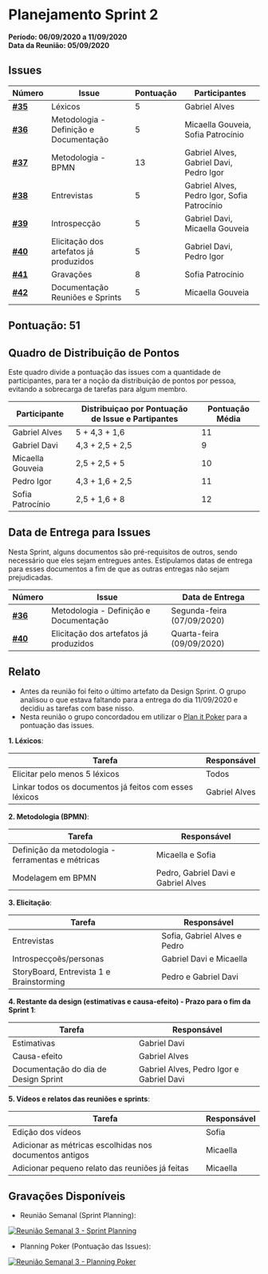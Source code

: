 # Planejamento Sprint 2
**Período: 06/09/2020 a 11/09/2020**<br>
**Data da Reunião: 05/09/2020**
## Issues

|Número | Issue | Pontuação | Participantes|
| - | - | - | - |
| [**#35**](https://github.com/UnBArqDsw/2020.1_G12_Stock/issues/35) | Léxicos | 5 | Gabriel Alves |
| [**#36**](https://github.com/UnBArqDsw/2020.1_G12_Stock/issues/36) | Metodologia - Definição e Documentação | 5 | Micaella Gouveia, Sofia Patrocínio |
| [**#37**](https://github.com/UnBArqDsw/2020.1_G12_Stock/issues/37) | Metodologia - BPMN | 13 | Gabriel Alves, Gabriel Davi, Pedro Igor |
| [**#38**](https://github.com/UnBArqDsw/2020.1_G12_Stock/issues/38) | Entrevistas | 5 | Gabriel Alves, Pedro Igor, Sofia Patrocínio |
| [**#39**](https://github.com/UnBArqDsw/2020.1_G12_Stock/issues/39) | Introspecção| 5 | Gabriel Davi, Micaella Gouveia |
| [**#40**](https://github.com/UnBArqDsw/2020.1_G12_Stock/issues/40) | Elicitação dos artefatos já produzidos| 5 | Gabriel Davi, Pedro Igor |
| [**#41**](https://github.com/UnBArqDsw/2020.1_G12_Stock/issues/41) | Gravações | 8 | Sofia Patrocínio |
| [**#42**](https://github.com/UnBArqDsw/2020.1_G12_Stock/issues/42) | Documentação Reuniões e Sprints| 5 | Micaella Gouveia |

## Pontuação: 51

## Quadro de Distribuição de Pontos
Este quadro divide a pontuação das issues com a quantidade de participantes, para ter a noção da distribuição de pontos por pessoa, evitando a sobrecarga de tarefas para algum membro.

|Participante | Distribuiçao por Pontuação de Issue e Partipantes| Pontuação Média|
| - | - | - |
| Gabriel Alves| 5 + 4,3 + 1,6 | 11
| Gabriel Davi| 4,3 + 2,5 + 2,5 | 9
| Micaella Gouveia | 2,5 + 2,5 + 5| 10
| Pedro Igor | 4,3 + 1,6 + 2,5 | 11
| Sofia Patrocínio| 2,5 + 1,6 + 8| 12

## Data de Entrega para Issues
Nesta Sprint, alguns documentos são pré-requisitos de outros, sendo necessário que eles sejam entregues antes. Estipulamos datas de entrega para esses documentos a fim de que as outras entregas não sejam prejudicadas. 

|Número | Issue | Data de Entrega
| - | - | - | 
| [**#36**](https://github.com/UnBArqDsw/2020.1_G12_Stock/issues/36) | Metodologia - Definição e Documentação | Segunda-feira (07/09/2020) |
| [**#40**](https://github.com/UnBArqDsw/2020.1_G12_Stock/issues/40) | Elicitação dos artefatos já produzidos|  Quarta-feira (09/09/2020)|

## Relato 
* Antes da reunião foi feito o último artefato da Design Sprint. O grupo analisou o que estava faltando para a entrega do dia 11/09/2020 e decidiu as tarefas com base nisso.
* Nesta reunião o grupo concordadou em utilizar o [Plan it Poker](https://www.planitpoker.com/) para a pontuação das issues.

**1. Léxicos**:

| Tarefa | Responsável
| - | - |
| Elicitar pelo menos 5 léxicos | Todos |
| Linkar todos os documentos já feitos com esses léxicos| Gabriel Alves| 

**2. Metodologia (BPMN)**:

| Tarefa | Responsável
| - | - |
| Definição da metodologia - ferramentas e métricas | Micaella e Sofia
| Modelagem em BPMN | Pedro, Gabriel Davi e Gabriel Alves

**3. Elicitação**:

| Tarefa | Responsável
| - | - |
| Entrevistas | Sofia, Gabriel Alves e Pedro
| Introspecçoẽs/personas |Gabriel Davi e Micaella 
| StoryBoard, Entrevista 1 e Brainstorming | Pedro e Gabriel Davi

**4. Restante da design  (estimativas e causa-efeito) - Prazo para o fim da Sprint 1**:

| Tarefa | Responsável
| - | - |
| Estimativas | Gabriel Davi
| Causa-efeito |Gabriel Alves
| Documentação do dia de Design Sprint| Gabriel Alves, Pedro Igor e Gabriel Davi

**5. Vídeos e relatos das reuniões e sprints**:

| Tarefa | Responsável
| - | - |
| Edição dos vídeos | Sofia 
| Adicionar as métricas escolhidas nos documentos antigos | Micaella 
| Adicionar pequeno relato das reuniões já feitas |Micaella

## Gravações Disponíveis
* Reunião Semanal (Sprint Planning):

[![Reunião Semanal 3 - Sprint Planning](http://img.youtube.com/vi/pZZrLSgsaT4/0.jpg)](http://www.youtube.com/watch?v=pZZrLSgsaT4 "Reunião Semanal 3 - Sprint Planning")

* Planning Poker (Pontuação das Issues):

[![Reunião Semanal 3 - Planning Poker](http://img.youtube.com/vi/rwoqwJKP_AU/0.jpg)](http://www.youtube.com/watch?v=rwoqwJKP_AU "Reunião Semanal 3 - Planning Poker")
